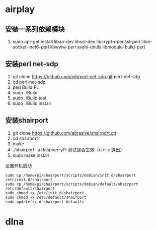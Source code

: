 # airplay
## 安装一系列依赖模块
1. sudo apt-get install libao-dev libssl-dev libcrypt-openssl-perl libio-socket-inet6-perl libwww-perl avahi-untils libmodule-build-perl

## 安装perl net-sdp
1. git clone https://github.com/njh/perl-net-sdp.git perl-net-sdp
2. cd perl-net-sdp
3. perl Build.PL
4. sudo ./Build
5. sudo ./Build test
6. sudo ./Build install

## 安装shairport
1. git clone https://github.com/abrasive/shairport.git
2. cd shairport
3. make
4. ./shairport -a RaspberryPi 测试是否生效（ctrl-c 退出）
5. sudo make install

设置开机启动
```
sudo cp /home/pi/shairport/scripts/debian/init.d/shairport /etc/init.d/shairport
sudo cp /home/pi/shairport/scripts/debian/default/shairport /etc/default/shairport
sudo chmod +x /etc/init.d/shairport
sudo chmod +x /etc/default/shairport
sudo update-rc.d shairport defaults
```
# dlna
